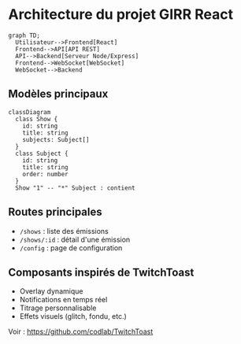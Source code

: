 # Architecture du projet GIRR React

```mermaid
graph TD;
  Utilisateur-->Frontend[React]
  Frontend-->API[API REST]
  API-->Backend[Serveur Node/Express]
  Frontend-->WebSocket[WebSocket]
  WebSocket-->Backend
```

## Modèles principaux

```mermaid
classDiagram
  class Show {
    id: string
    title: string
    subjects: Subject[]
  }
  class Subject {
    id: string
    title: string
    order: number
  }
  Show "1" -- "*" Subject : contient
```

## Routes principales

- `/shows` : liste des émissions
- `/shows/:id` : détail d'une émission
- `/config` : page de configuration

## Composants inspirés de TwitchToast
- Overlay dynamique
- Notifications en temps réel
- Titrage personnalisable
- Effets visuels (glitch, fondu, etc.)

Voir : https://github.com/codlab/TwitchToast
